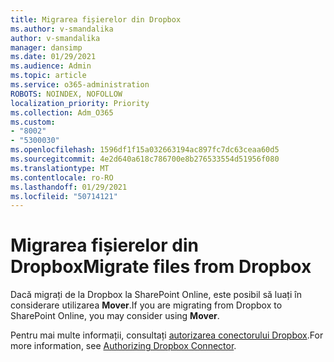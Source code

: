 ```yaml
---
title: Migrarea fișierelor din Dropbox
ms.author: v-smandalika
author: v-smandalika
manager: dansimp
ms.date: 01/29/2021
ms.audience: Admin
ms.topic: article
ms.service: o365-administration
ROBOTS: NOINDEX, NOFOLLOW
localization_priority: Priority
ms.collection: Adm_O365
ms.custom:
- "8002"
- "5300030"
ms.openlocfilehash: 1596df1f15a032663194ac897fc7dc63ceaa60d5
ms.sourcegitcommit: 4e2d640a618c786700e8b276533554d51956f080
ms.translationtype: MT
ms.contentlocale: ro-RO
ms.lasthandoff: 01/29/2021
ms.locfileid: "50714121"
---
```

# <a name="migrate-files-from-dropbox"></a><span data-ttu-id="a8eba-102">Migrarea fișierelor din Dropbox</span><span class="sxs-lookup"><span data-stu-id="a8eba-102">Migrate files from Dropbox</span></span>

<span data-ttu-id="a8eba-103">Dacă migrați de la Dropbox la SharePoint Online, este posibil să luați în considerare utilizarea **Mover**.</span><span class="sxs-lookup"><span data-stu-id="a8eba-103">If you are migrating from Dropbox to SharePoint Online, you may consider using **Mover**.</span></span>

<span data-ttu-id="a8eba-104">Pentru mai multe informații, consultați [autorizarea conectorului Dropbox](https://docs.microsoft.com/sharepointmigration/mover-dropbox).</span><span class="sxs-lookup"><span data-stu-id="a8eba-104">For more information, see [Authorizing Dropbox Connector](https://docs.microsoft.com/sharepointmigration/mover-dropbox).</span></span>

